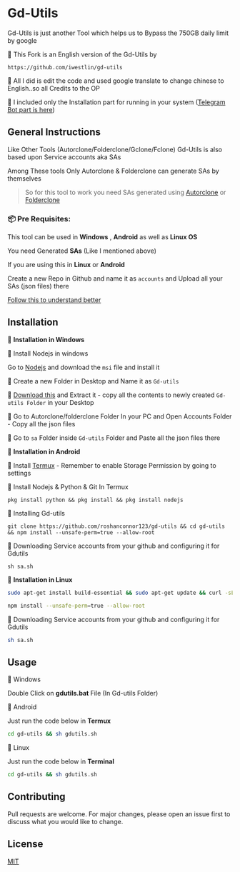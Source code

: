 # Gd-Utils

 Gd-Utils is just another Tool which helps us to Bypass the 750GB daily limit by google

🌟 This Fork is an English version of the Gd-Utils by 

    https://github.com/iwestlin/gd-utils

🌟 All I did is edit the code and used google translate to change chinese to English..so all Credits to the OP

🌟 I included only the Installation part for running in your system ([Telegram Bot part is here](https://github.com/roshanconnor123/Gdutils_Tgbot))
## General Instructions
Like Other Tools (Autorclone/Folderclone/Gclone/Fclone)  Gd-Utils is also based upon Service accounts aka SAs

 Among These tools Only Autorclone & Folderclone can generate SAs by themselves
 
>So for this tool to work you need SAs generated using [Autorclone](https://github.com/xyou365/AutoRclone) or [Folderclone](https://github.com/Spazzlo/folderclone)
### 📦 Pre Requisites:

 This tool can be used in **Windows** , **Android** as well as **Linux OS**

 You need Generated **SAs** (Like I mentioned above)

 If you are using this in **Linux** or **Android**

Create a new Repo in Github and name it as `accounts` and Upload all your SAs (json files) there

[Follow this to understand better](https://telegra.ph/Uploading-Service-Accounts-to-Github-07-09)

## Installation
🔳 **Installation in Windows**


🔺 Install Nodejs in windows

Go to [Nodejs](https://nodejs.org/dist/v12.18.3/node-v12.18.3-x64.msi) and download the `msi` file and install it

🔺 Create a new Folder in Desktop and Name it as `Gd-utils`

🔺 [Download this](https://github.com/roshanconnor123/gd-utils/archive/master.zip) and Extract it - copy all the contents to newly created `Gd-utils Folder` in your Desktop

🔺 Go to Autorclone/folderclone Folder In your PC and Open Accounts Folder - Copy all the json files

🔺 Go to `sa` Folder inside `Gd-utils` Folder and Paste all the json files there


🔳 **Installation in Android**


🔺 Install [Termux](https://play.google.com/store/apps/details?id=com.termux&hl=en_IN%20%20) - Remember to enable Storage Permission by going to settings

🔺 Install Nodejs & Python & Git In Termux
```
pkg install python && pkg install && pkg install nodejs
```
🔺 Installing Gd-utils
```
git clone https://github.com/roshanconnor123/gd-utils && cd gd-utils && npm install --unsafe-perm=true --allow-root
```
🔺 Downloading Service accounts from your github and configuring it for Gdutils
```
sh sa.sh
```

🔳 **Installation in Linux**

```bash
sudo apt-get install build-essential && sudo apt-get update && curl -sL https://deb.nodesource.com/setup_14.x | sudo -E bash && sudo apt-get install -y nodejs && git clone https://github.com/roshanconnor123/gd-utils/ && cd gd-utils
```
```bash
npm install --unsafe-perm=true --allow-root
```
🔺 Downloading Service accounts from your github and configuring it for Gdutils
```bash
sh sa.sh
```

## Usage
🔷 Windows

 Double Click on **gdutils.bat** File (In Gd-utils Folder)

🔷 Android

 Just run the code below in **Termux**
```bash
cd gd-utils && sh gdutils.sh
```
🔷 Linux

 Just run the code below in **Terminal**
```bash
cd gd-utils && sh gdutils.sh
```
## Contributing
Pull requests are welcome. For major changes, please open an issue first to discuss what you would like to change.


## License
[MIT](https://choosealicense.com/licenses/mit/)

